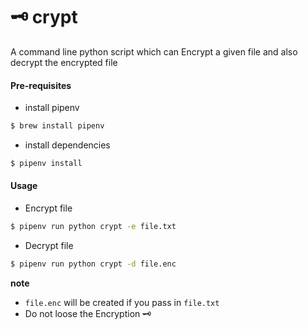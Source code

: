 # 🗝 crypt

A command line python script which can Encrypt a given file and also decrypt the encrypted file



#### Pre-requisites 
* install pipenv
```sh
$ brew install pipenv
```

* install dependencies
```sh
$ pipenv install
```

#### Usage
* Encrypt file
```sh
$ pipenv run python crypt -e file.txt
```
* Decrypt file
```sh
$ pipenv run python crypt -d file.enc
```
**note** 
- `file.enc` will be created if you pass in `file.txt`
- Do not loose the Encryption 🗝